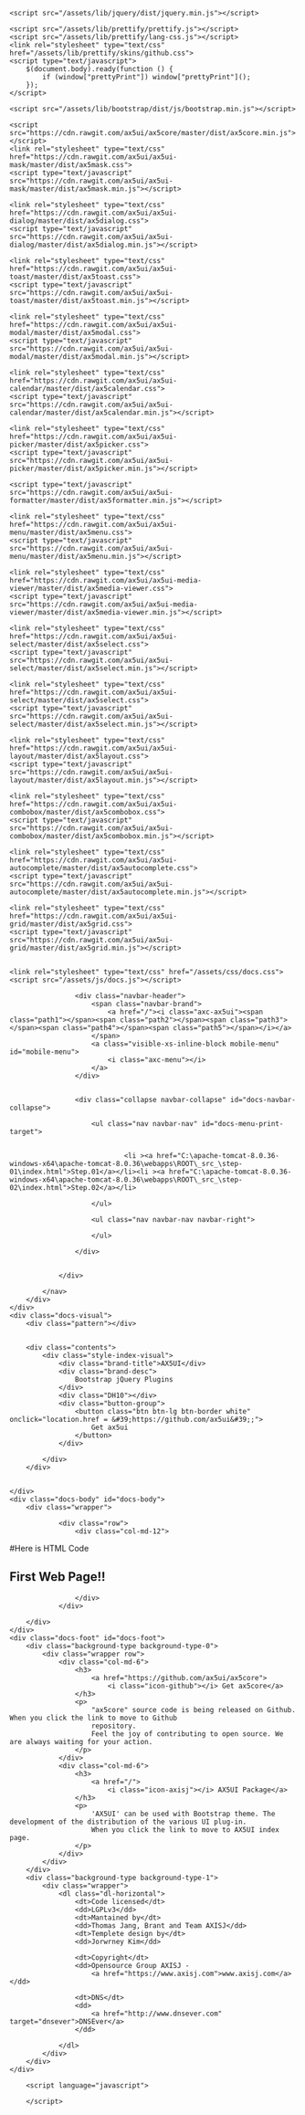<!DOCTYPE html>
<html lang="en">
<head>
    <meta charset="UTF-8">
    <meta http-equiv="X-UA-Compatible" content="IE=edge">
    <meta name="viewport" content="width=device-width, user-scalable=no">
    <link rel="shortcut icon" href="/assets/ax5favicon.ico" type="image/x-icon">
    <title>ax5ui : home</title>

    
    <script src="/assets/lib/jquery/dist/jquery.min.js"></script>

    <script src="/assets/lib/prettify/prettify.js"></script>
    <script src="/assets/lib/prettify/lang-css.js"></script>
    <link rel="stylesheet" type="text/css" href="/assets/lib/prettify/skins/github.css">
    <script type="text/javascript">
        $(document.body).ready(function () {
            if (window["prettyPrint"]) window["prettyPrint"]();
        });
    </script>

    <script src="/assets/lib/bootstrap/dist/js/bootstrap.min.js"></script>

    <script src="https://cdn.rawgit.com/ax5ui/ax5core/master/dist/ax5core.min.js"></script>
    <link rel="stylesheet" type="text/css" href="https://cdn.rawgit.com/ax5ui/ax5ui-mask/master/dist/ax5mask.css">
    <script type="text/javascript" src="https://cdn.rawgit.com/ax5ui/ax5ui-mask/master/dist/ax5mask.min.js"></script>

    <link rel="stylesheet" type="text/css" href="https://cdn.rawgit.com/ax5ui/ax5ui-dialog/master/dist/ax5dialog.css">
    <script type="text/javascript" src="https://cdn.rawgit.com/ax5ui/ax5ui-dialog/master/dist/ax5dialog.min.js"></script>

    <link rel="stylesheet" type="text/css" href="https://cdn.rawgit.com/ax5ui/ax5ui-toast/master/dist/ax5toast.css">
    <script type="text/javascript" src="https://cdn.rawgit.com/ax5ui/ax5ui-toast/master/dist/ax5toast.min.js"></script>

    <link rel="stylesheet" type="text/css" href="https://cdn.rawgit.com/ax5ui/ax5ui-modal/master/dist/ax5modal.css">
    <script type="text/javascript" src="https://cdn.rawgit.com/ax5ui/ax5ui-modal/master/dist/ax5modal.min.js"></script>

    <link rel="stylesheet" type="text/css" href="https://cdn.rawgit.com/ax5ui/ax5ui-calendar/master/dist/ax5calendar.css">
    <script type="text/javascript" src="https://cdn.rawgit.com/ax5ui/ax5ui-calendar/master/dist/ax5calendar.min.js"></script>

    <link rel="stylesheet" type="text/css" href="https://cdn.rawgit.com/ax5ui/ax5ui-picker/master/dist/ax5picker.css">
    <script type="text/javascript" src="https://cdn.rawgit.com/ax5ui/ax5ui-picker/master/dist/ax5picker.min.js"></script>

    <script type="text/javascript" src="https://cdn.rawgit.com/ax5ui/ax5ui-formatter/master/dist/ax5formatter.min.js"></script>

    <link rel="stylesheet" type="text/css" href="https://cdn.rawgit.com/ax5ui/ax5ui-menu/master/dist/ax5menu.css">
    <script type="text/javascript" src="https://cdn.rawgit.com/ax5ui/ax5ui-menu/master/dist/ax5menu.min.js"></script>

    <link rel="stylesheet" type="text/css" href="https://cdn.rawgit.com/ax5ui/ax5ui-media-viewer/master/dist/ax5media-viewer.css">
    <script type="text/javascript" src="https://cdn.rawgit.com/ax5ui/ax5ui-media-viewer/master/dist/ax5media-viewer.min.js"></script>

    <link rel="stylesheet" type="text/css" href="https://cdn.rawgit.com/ax5ui/ax5ui-select/master/dist/ax5select.css">
    <script type="text/javascript" src="https://cdn.rawgit.com/ax5ui/ax5ui-select/master/dist/ax5select.min.js"></script>

    <link rel="stylesheet" type="text/css" href="https://cdn.rawgit.com/ax5ui/ax5ui-select/master/dist/ax5select.css">
    <script type="text/javascript" src="https://cdn.rawgit.com/ax5ui/ax5ui-select/master/dist/ax5select.min.js"></script>

    <link rel="stylesheet" type="text/css" href="https://cdn.rawgit.com/ax5ui/ax5ui-layout/master/dist/ax5layout.css">
    <script type="text/javascript" src="https://cdn.rawgit.com/ax5ui/ax5ui-layout/master/dist/ax5layout.min.js"></script>

    <link rel="stylesheet" type="text/css" href="https://cdn.rawgit.com/ax5ui/ax5ui-combobox/master/dist/ax5combobox.css">
    <script type="text/javascript" src="https://cdn.rawgit.com/ax5ui/ax5ui-combobox/master/dist/ax5combobox.min.js"></script>

    <link rel="stylesheet" type="text/css" href="https://cdn.rawgit.com/ax5ui/ax5ui-autocomplete/master/dist/ax5autocomplete.css">
    <script type="text/javascript" src="https://cdn.rawgit.com/ax5ui/ax5ui-autocomplete/master/dist/ax5autocomplete.min.js"></script>

    <link rel="stylesheet" type="text/css" href="https://cdn.rawgit.com/ax5ui/ax5ui-grid/master/dist/ax5grid.css">
    <script type="text/javascript" src="https://cdn.rawgit.com/ax5ui/ax5ui-grid/master/dist/ax5grid.min.js"></script>

    
    <link rel="stylesheet" type="text/css" href="/assets/css/docs.css">
    <script src="/assets/js/docs.js"></script>

    
    
</head>
<body>
<div class="docs index  ">
    <div class="docs-header">
        <div class="docs-header-tool" id="docs-header-tool">
            <nav class="navbar navbar-default">
                <div class="container-fluid">
                    
                    <div class="navbar-header">
                        <span class="navbar-brand">
                            <a href="/"><i class="axc-ax5ui"><span class="path1"></span><span class="path2"></span><span class="path3"></span><span class="path4"></span><span class="path5"></span></i></a>
                        </span>
                        <a class="visible-xs-inline-block mobile-menu" id="mobile-menu">
                            <i class="axc-menu"></i>
                        </a>
                    </div>

                    
                    <div class="collapse navbar-collapse" id="docs-navbar-collapse">

                        <ul class="nav navbar-nav" id="docs-menu-print-target">
                            
                            
                                <li ><a href="C:\apache-tomcat-8.0.36-windows-x64\apache-tomcat-8.0.36\webapps\ROOT\_src_\step-01\index.html">Step.01</a></li><li ><a href="C:\apache-tomcat-8.0.36-windows-x64\apache-tomcat-8.0.36\webapps\ROOT\_src_\step-02\index.html">Step.02</a></li>
                            
                        </ul>

                        <ul class="nav navbar-nav navbar-right">

                        </ul>

                    </div>
                    

                </div>
                
            </nav>
        </div>
    </div>
    <div class="docs-visual">
        <div class="pattern"></div>
        

        <div class="contents">
            <div class="style-index-visual">
                <div class="brand-title">AX5UI</div>
                <div class="brand-desc">
                    Bootstrap jQuery Plugins
                </div>
                <div class="DH10"></div>
                <div class="button-group">
                    <button class="btn btn-lg btn-border white" onclick="location.href = &#39;https://github.com/ax5ui&#39;;">
                        Get ax5ui
                    </button>
                </div>

            </div>
        </div>

    
    </div>
    <div class="docs-body" id="docs-body">
        <div class="wrapper">
            
                <div class="row">
                    <div class="col-md-12">
                        
#Here is HTML Code
     <h1>First Web Page!!</h1>

    
                    </div>
                </div>
            
        </div>
    </div>
    <div class="docs-foot" id="docs-foot">
        <div class="background-type background-type-0">
            <div class="wrapper row">
                <div class="col-md-6">
                    <h3>
                        <a href="https://github.com/ax5ui/ax5core">
                            <i class="icon-github"></i> Get ax5core</a>
                    </h3>
                    <p>
                        "ax5core" source code is being released on Github. When you click the link to move to Github
                        repository.
                        Feel the joy of contributing to open source. We are always waiting for your action.
                    </p>
                </div>
                <div class="col-md-6">
                    <h3>
                        <a href="/">
                            <i class="icon-axisj"></i> AX5UI Package</a>
                    </h3>
                    <p>
                        'AX5UI' can be used with Bootstrap theme. The development of the distribution of the various UI plug-in.
                        When you click the link to move to AX5UI index page.
                    </p>
                </div>
            </div>
        </div>
        <div class="background-type background-type-1">
            <div class="wrapper">
                <dl class="dl-horizontal">
                    <dt>Code licensed</dt>
                    <dd>LGPLv3</dd>
                    <dt>Mantained by</dt>
                    <dd>Thomas Jang, Brant and Team AXISJ</dd>
                    <dt>Templete design by</dt>
                    <dd>Jorwrney Kim</dd>

                    <dt>Copyright</dt>
                    <dd>Opensource Group AXISJ -
                        <a href="https://www.axisj.com">www.axisj.com</a></dd>

                    <dt>DNS</dt>
                    <dd>
                        <a href="http://www.dnsever.com" target="dnsever">DNSEver</a>
                    </dd>

                </dl>
            </div>
        </div>
    </div>
</div>

        <script language="javascript">

        </script>
    
<script>
(function(i,s,o,g,r,a,m){i['GoogleAnalyticsObject']=r;i[r]=i[r]||function(){     (i[r].q=i[r].q||[]).push(arguments)},i[r].l=1*new Date();a=s.createElement(o),  m=s.getElementsByTagName(o)[0];a.async=1;a.src=g;m.parentNode.insertBefore(a,m)})(window,document,'script','//www.google-analytics.com/analytics.js','ga');
ga('create', 'UA-56252826-3', 'auto');
ga('send', 'pageview');
</script>

</body>
</html>
